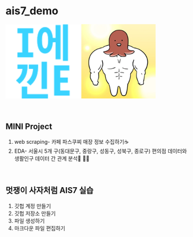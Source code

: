 # ais7_demo

<img src="5_IE.png" width="200" height="200"> <img src="sausageman.png" width="200" height="200">

<br />

## MINI Project
1. web scraping- 카페 파스쿠찌 매장 정보 수집하기:coffee:
2. EDA- 서울시 5개 구(동대문구, 중랑구, 성동구, 성북구, 종로구) 편의점 데이터와 생활인구 데이터 간 관계 분석:convenience_store: 🚶‍♂️

<br />

## 멋쟁이 사자처럼 AIS7 실습
1. 깃헙 계정 만들기
2. 깃헙 저장소 만들기
3. 파일 생성하기
4. 마크다운 파일 편집하기

